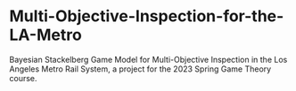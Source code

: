 # Multi-Objective-Inspection-for-the-LA-Metro
Bayesian Stackelberg Game Model for Multi-Objective Inspection in the Los Angeles Metro Rail System, a project for the 2023 Spring Game Theory course.
